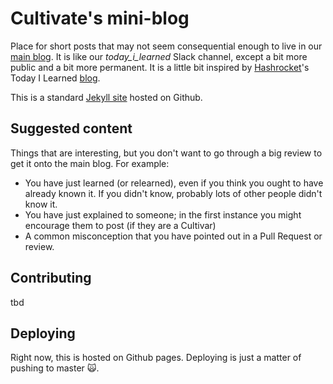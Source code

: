 # Cultivate's mini-blog

Place for short posts that may not seem consequential enough to live in our [main blog](https://cultivatehq.com/posts/index.html). It is like our *today_i_learned* Slack channel, except a bit more public and a bit more permanent. It is a little bit inspired by [Hashrocket](https://hashrocket.com)'s Today I Learned [blog](https://til.hashrocket.com).

This is a standard [Jekyll site](https://jekyllrb.com) hosted on Github.

## Suggested content

Things that are interesting, but you don't want to go through a big review to get it onto the main blog. For example:

* You have just learned (or relearned), even if you think you ought to have already known it. If you didn't know, probably lots of other people didn't know it.
* You have just explained to someone; in the first instance you might encourage them to post (if they are a Cultivar)
* A common misconception that you have pointed out in a Pull Request or review.


## Contributing

tbd

## Deploying

Right now, this is hosted on Github pages. Deploying is just a matter of pushing to master 🙀.






